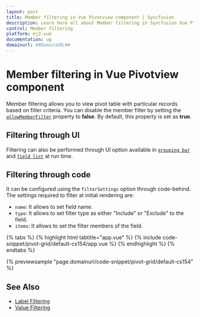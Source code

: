 ```yaml
---
layout: post
title: Member filtering in Vue Pivotview component | Syncfusion
description: Learn here all about Member filtering in Syncfusion Vue Pivotview component of Syncfusion Essential JS 2 and more.
control: Member filtering 
platform: ej2-vue
documentation: ug
domainurl: ##DomainURL##
---
```


# Member filtering in Vue Pivotview component

Member filtering allows you to view pivot table with particular records based on filter criteria. You can disable the member filter by setting the [`allowMemberFilter`](https://helpej2.syncfusion.com/vue/documentation/api/pivotview/iDataOptions/#allowmemberfilter) property to **false**. By default, this property is set as **true**.

## Filtering through UI

Filtering can also be performed through UI option available in [`grouping bar`](./grouping-bar) and [`field list`](./field-list) at run time.

## Filtering through code

It can be configured using the `filterSettings` option through code-behind. The settings required to filter at initial rendering are:
* `name`: It allows to set field name.
* `type`: It allows to set filter type as either "Include" or "Exclude" to the field.
* `items`: It allows to set the filter members of the field.

{% tabs %}
{% highlight html tabtitle="app.vue" %}
{% include code-snippet/pivot-grid/default-cs154/app.vue %}
{% endhighlight %}
{% endtabs %}
        
{% previewsample "page.domainurl/code-snippet/pivot-grid/default-cs154" %}

## See Also

* [Label Filtering](./label-filtering)
* [Value Filtering](./value-filtering)